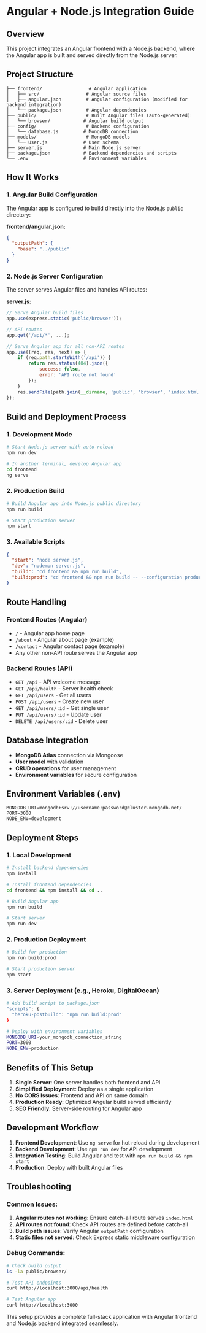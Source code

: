 # Angular + Node.js Integration Guide

## Overview
This project integrates an Angular frontend with a Node.js backend, where the Angular app is built and served directly from the Node.js server.

## Project Structure
```
├── frontend/                 # Angular application
│   ├── src/                 # Angular source files
│   ├── angular.json         # Angular configuration (modified for backend integration)
│   └── package.json         # Angular dependencies
├── public/                  # Built Angular files (auto-generated)
│   └── browser/            # Angular build output
├── config/                  # Backend configuration
│   └── database.js         # MongoDB connection
├── models/                  # MongoDB models
│   └── User.js             # User schema
├── server.js               # Main Node.js server
├── package.json            # Backend dependencies and scripts
└── .env                    # Environment variables
```

## How It Works

### 1. Angular Build Configuration
The Angular app is configured to build directly into the Node.js `public` directory:

**frontend/angular.json:**
```json
{
  "outputPath": {
    "base": "../public"
  }
}
```

### 2. Node.js Server Configuration
The server serves Angular files and handles API routes:

**server.js:**
```javascript
// Serve Angular build files
app.use(express.static('public/browser'));

// API routes
app.get('/api/*', ...);

// Serve Angular app for all non-API routes
app.use((req, res, next) => {
    if (req.path.startsWith('/api')) {
        return res.status(404).json({
            success: false,
            error: 'API route not found'
        });
    }
    res.sendFile(path.join(__dirname, 'public', 'browser', 'index.html'));
});
```

## Build and Deployment Process

### 1. Development Mode
```bash
# Start Node.js server with auto-reload
npm run dev

# In another terminal, develop Angular app
cd frontend
ng serve
```

### 2. Production Build
```bash
# Build Angular app into Node.js public directory
npm run build

# Start production server
npm start
```

### 3. Available Scripts
```json
{
  "start": "node server.js",
  "dev": "nodemon server.js",
  "build": "cd frontend && npm run build",
  "build:prod": "cd frontend && npm run build -- --configuration production"
}
```

## Route Handling

### Frontend Routes (Angular)
- `/` - Angular app home page
- `/about` - Angular about page (example)
- `/contact` - Angular contact page (example)
- Any other non-API route serves the Angular app

### Backend Routes (API)
- `GET /api` - API welcome message
- `GET /api/health` - Server health check
- `GET /api/users` - Get all users
- `POST /api/users` - Create new user
- `GET /api/users/:id` - Get single user
- `PUT /api/users/:id` - Update user
- `DELETE /api/users/:id` - Delete user

## Database Integration
- **MongoDB Atlas** connection via Mongoose
- **User model** with validation
- **CRUD operations** for user management
- **Environment variables** for secure configuration

## Environment Variables (.env)
```
MONGODB_URI=mongodb+srv://username:password@cluster.mongodb.net/
PORT=3000
NODE_ENV=development
```

## Deployment Steps

### 1. Local Development
```bash
# Install backend dependencies
npm install

# Install frontend dependencies
cd frontend && npm install && cd ..

# Build Angular app
npm run build

# Start server
npm run dev
```

### 2. Production Deployment
```bash
# Build for production
npm run build:prod

# Start production server
npm start
```

### 3. Server Deployment (e.g., Heroku, DigitalOcean)
```bash
# Add build script to package.json
"scripts": {
  "heroku-postbuild": "npm run build:prod"
}

# Deploy with environment variables
MONGODB_URI=your_mongodb_connection_string
PORT=3000
NODE_ENV=production
```

## Benefits of This Setup

1. **Single Server**: One server handles both frontend and API
2. **Simplified Deployment**: Deploy as a single application
3. **No CORS Issues**: Frontend and API on same domain
4. **Production Ready**: Optimized Angular build served efficiently
5. **SEO Friendly**: Server-side routing for Angular app

## Development Workflow

1. **Frontend Development**: Use `ng serve` for hot reload during development
2. **Backend Development**: Use `npm run dev` for API development
3. **Integration Testing**: Build Angular and test with `npm run build && npm start`
4. **Production**: Deploy with built Angular files

## Troubleshooting

### Common Issues:
1. **Angular routes not working**: Ensure catch-all route serves `index.html`
2. **API routes not found**: Check API routes are defined before catch-all
3. **Build path issues**: Verify Angular `outputPath` configuration
4. **Static files not served**: Check Express static middleware configuration

### Debug Commands:
```bash
# Check build output
ls -la public/browser/

# Test API endpoints
curl http://localhost:3000/api/health

# Test Angular app
curl http://localhost:3000
```

This setup provides a complete full-stack application with Angular frontend and Node.js backend integrated seamlessly.
